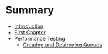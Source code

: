 # Summary

* [Introduction](README.md)
* [First Chapter](chapter1.md)
* Performance Testing
   * [Creating and Destroying Queues](number_of_queues.md)

